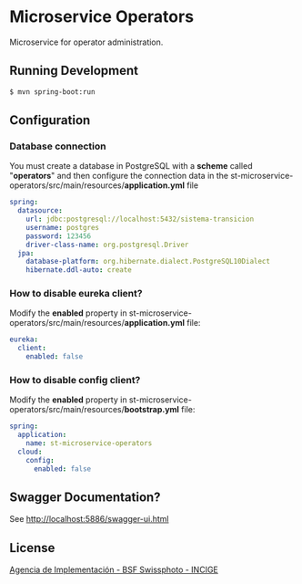 # Microservice Operators

Microservice for operator administration.

## Running Development

```sh
$ mvn spring-boot:run
```

## Configuration 

### Database connection

You must create a database in PostgreSQL with a **scheme** called "**operators**" and then configure the connection data in the st-microservice-operators/src/main/resources/**application.yml** file

```yml
spring:
  datasource:
    url: jdbc:postgresql://localhost:5432/sistema-transicion
    username: postgres
    password: 123456
    driver-class-name: org.postgresql.Driver
  jpa:
    database-platform: org.hibernate.dialect.PostgreSQL10Dialect
    hibernate.ddl-auto: create
```

### How to disable eureka client?

Modify the **enabled** property in st-microservice-operators/src/main/resources/**application.yml** file:

```yml
eureka:
  client:
    enabled: false
```

### How to disable config client?

Modify the **enabled** property in st-microservice-operators/src/main/resources/**bootstrap.yml** file:

```yml
spring:
  application:
    name: st-microservice-operators
  cloud:
    config:
      enabled: false
```

## Swagger Documentation?

See [http://localhost:5886/swagger-ui.html](http://localhost:5886/swagger-ui.html)

## License

[Agencia de Implementación - BSF Swissphoto - INCIGE](https://github.com/AgenciaImplementacion/st-microservice-operators/blob/master/LICENSE)